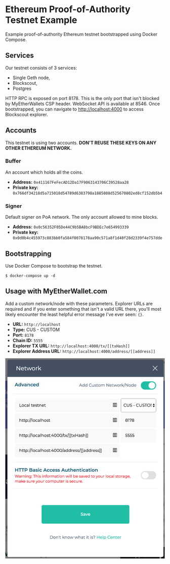 # Ethereum Proof-of-Authority Testnet Example

Example proof-of-authority Ethereum testnet bootstrapped using Docker Compose.

## Services

Our testnet consists of 3 services:
- Single Geth node,
- Blockscout,
- Postgres

HTTP RPC is exposed on port 8178. This is the only port that isn't blocked by MyEtherWallets CSP header. WebSocket API is available at 8546. Once bootstrapped, you can navigate to [http://localhost:4000](http://localhost:4000) to access Blockscout explorer.

## Accounts

This testnet is using two accounts. **DON'T REUSE THESE KEYS ON ANY OTHER ETHEREUM NETWORK.**

### Buffer
An account which holds all the coins.

- **Address:** `0x411167FeFecAD12Da17F9063143706C39528aa28`
- **Private key:** `0x766df34218d5a715018d54789d6383798a1885088d525670802ed8cf152db5b4`

### Signer
Default signer on PoA network. The only account allowed to mine blocks.

- **Address:** `0x0c56352F05De44C9b5BA8bcF9BDEc7e654993339`
- **Private key:** `0x0d0b4c455973c883bb0fa584f0078178aa90c571a8f1d40f28d2339f4e757dde`

## Bootstrapping

Use Docker Compose to bootstrap the testnet.

```shell
$ docker-compose up -d
```

## Usage with MyEtherWallet.com

Add a custom network/node with these parameters. Explorer URLs are required and if you enter something that isn't a valid URL there, you'll most likely encounter the least helpful error message I've ever seen: `{}`.

- **URL:** `http://localhost`
- **Type:** CUS - CUSTOM
- **Port:** `8178`
- **Chain ID:** `5555`
- **Explorer TX URL:** `http://localhost:4000/tx/[[txHash]]`
- **Explorer Address URL:** `http://localhost:4000/address/[[address]]`

![MEW Config](/img/mew.png#max500 'MEW Config')
